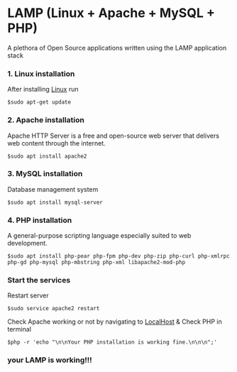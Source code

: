 # LAMP (Linux + Apache + MySQL + PHP)
A plethora of Open Source applications written using the LAMP application stack
### 1. Linux installation
After installing [Linux](https://www.wikihow.com/Install-Linux) run
```
$sudo apt-get update
```
### 2. Apache installation
Apache HTTP Server is a free and open-source web server that delivers web content through the internet.
```
$sudo apt install apache2
```
### 3. MySQL installation
Database management system
```
$sudo apt install mysql-server
```
### 4. PHP installation
A general-purpose scripting language especially suited to web development.
```
$sudo apt install php-pear php-fpm php-dev php-zip php-curl php-xmlrpc php-gd php-mysql php-mbstring php-xml libapache2-mod-php
```
### Start the services
Restart server
```
$sudo service apache2 restart
```
Check Apache working or not by navigating to
[LocalHost](http://localhost/.) &
Check PHP in terminal
```
$php -r 'echo "\n\nYour PHP installation is working fine.\n\n\n";'
```
### your LAMP is working!!!
